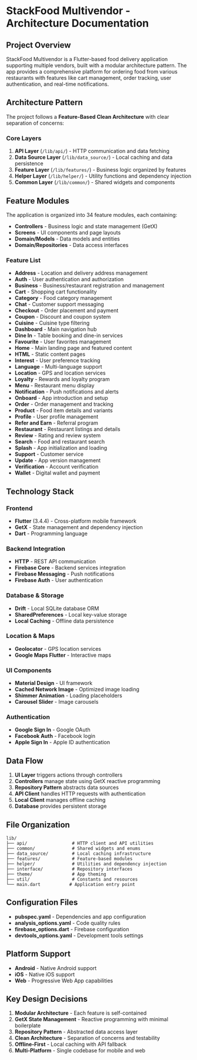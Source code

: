 # StackFood Multivendor - Architecture Documentation

## Project Overview
StackFood Multivendor is a Flutter-based food delivery application supporting multiple vendors, built with a modular architecture pattern. The app provides a comprehensive platform for ordering food from various restaurants with features like cart management, order tracking, user authentication, and real-time notifications.

## Architecture Pattern
The project follows a **Feature-Based Clean Architecture** with clear separation of concerns:

### Core Layers
1. **API Layer** (`/lib/api/`) - HTTP communication and data fetching
2. **Data Source Layer** (`/lib/data_source/`) - Local caching and data persistence
3. **Feature Layer** (`/lib/features/`) - Business logic organized by features
4. **Helper Layer** (`/lib/helper/`) - Utility functions and dependency injection
5. **Common Layer** (`/lib/common/`) - Shared widgets and components

## Feature Modules
The application is organized into 34 feature modules, each containing:
- **Controllers** - Business logic and state management (GetX)
- **Screens** - UI components and page layouts
- **Domain/Models** - Data models and entities
- **Domain/Repositories** - Data access interfaces

### Feature List
- **Address** - Location and delivery address management
- **Auth** - User authentication and authorization
- **Business** - Business/restaurant registration and management
- **Cart** - Shopping cart functionality
- **Category** - Food category management
- **Chat** - Customer support messaging
- **Checkout** - Order placement and payment
- **Coupon** - Discount and coupon system
- **Cuisine** - Cuisine type filtering
- **Dashboard** - Main navigation hub
- **Dine In** - Table booking and dine-in services
- **Favourite** - User favorites management
- **Home** - Main landing page and featured content
- **HTML** - Static content pages
- **Interest** - User preference tracking
- **Language** - Multi-language support
- **Location** - GPS and location services
- **Loyalty** - Rewards and loyalty program
- **Menu** - Restaurant menu display
- **Notification** - Push notifications and alerts
- **Onboard** - App introduction and setup
- **Order** - Order management and tracking
- **Product** - Food item details and variants
- **Profile** - User profile management
- **Refer and Earn** - Referral program
- **Restaurant** - Restaurant listings and details
- **Review** - Rating and review system
- **Search** - Food and restaurant search
- **Splash** - App initialization and loading
- **Support** - Customer service
- **Update** - App version management
- **Verification** - Account verification
- **Wallet** - Digital wallet and payment

## Technology Stack

### Frontend
- **Flutter** (3.4.4) - Cross-platform mobile framework
- **GetX** - State management and dependency injection
- **Dart** - Programming language

### Backend Integration
- **HTTP** - REST API communication
- **Firebase Core** - Backend services integration
- **Firebase Messaging** - Push notifications
- **Firebase Auth** - User authentication

### Database & Storage
- **Drift** - Local SQLite database ORM
- **SharedPreferences** - Local key-value storage
- **Local Caching** - Offline data persistence

### Location & Maps
- **Geolocator** - GPS location services
- **Google Maps Flutter** - Interactive maps

### UI Components
- **Material Design** - UI framework
- **Cached Network Image** - Optimized image loading
- **Shimmer Animation** - Loading placeholders
- **Carousel Slider** - Image carousels

### Authentication
- **Google Sign In** - Google OAuth
- **Facebook Auth** - Facebook login
- **Apple Sign In** - Apple ID authentication

## Data Flow
1. **UI Layer** triggers actions through controllers
2. **Controllers** manage state using GetX reactive programming
3. **Repository Pattern** abstracts data sources
4. **API Client** handles HTTP requests with authentication
5. **Local Client** manages offline caching
6. **Database** provides persistent storage

## File Organization
```
lib/
├── api/                 # HTTP client and API utilities
├── common/              # Shared widgets and enums
├── data_source/         # Local caching infrastructure
├── features/            # Feature-based modules
├── helper/              # Utilities and dependency injection
├── interface/           # Repository interfaces
├── theme/               # App theming
├── util/                # Constants and resources
└── main.dart           # Application entry point
```

## Configuration Files
- **pubspec.yaml** - Dependencies and app configuration
- **analysis_options.yaml** - Code quality rules
- **firebase_options.dart** - Firebase configuration
- **devtools_options.yaml** - Development tools settings

## Platform Support
- **Android** - Native Android support
- **iOS** - Native iOS support  
- **Web** - Progressive Web App capabilities

## Key Design Decisions
1. **Modular Architecture** - Each feature is self-contained
2. **GetX State Management** - Reactive programming with minimal boilerplate
3. **Repository Pattern** - Abstracted data access layer
4. **Clean Architecture** - Separation of concerns and testability
5. **Offline-First** - Local caching with API fallback
6. **Multi-Platform** - Single codebase for mobile and web